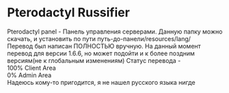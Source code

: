 # Pterodactyl Russifier
Pterodactyl panel  - Панель управления серверами. Данную папку можно скачать, и установить по пути путь-до-панели/resources/lang/</br>
Перевод был написан ПОЛНОСТЬЮ вручную. На данный момент перевод для версии 1.6.6, но может подойти и к более поздним версиям(не к глобальным изменениям)
Статус перевода - </br>
100% Client Area</br>
0% Admin Area</br>
Надеюсь кому-то пригодится, я не нашел русского языка нигде
